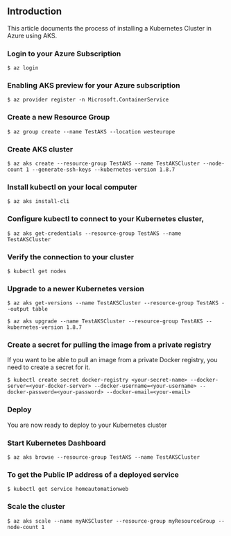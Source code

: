 ## Introduction

This article documents the process of installing a Kubernetes Cluster in Azure using AKS.

### Login to your Azure Subscription
```
$ az login
```

### Enabling AKS preview for your Azure subscription
```
$ az provider register -n Microsoft.ContainerService
```

### Create a new Resource Group
```
$ az group create --name TestAKS --location westeurope
```

### Create AKS cluster
```
$ az aks create --resource-group TestAKS --name TestAKSCluster --node-count 1 --generate-ssh-keys --kubernetes-version 1.8.7
```

### Install kubectl on your local computer
```
$ az aks install-cli
```

### Configure kubectl to connect to your Kubernetes cluster,
```
$ az aks get-credentials --resource-group TestAKS --name TestAKSCluster
```

### Verify the connection to your cluster
```
$ kubectl get nodes
```

### Upgrade to a newer Kubernetes version
```
$ az aks get-versions --name TestAKSCluster --resource-group TestAKS --output table
```

```
$ az aks upgrade --name TestAKSCluster --resource-group TestAKS --kubernetes-version 1.8.7
```

### Create a secret for pulling the image from a private registry

If you want to be able to pull an image from a private Docker registry, you need to create a secret for it.

```
$ kubectl create secret docker-registry <your-secret-name> --docker-server=<your-docker-server> --docker-username=<your-username> --docker-password=<your-password> --docker-email=<your-email>
```

### Deploy

You are now ready to deploy to your Kubernetes cluster

### Start Kubernetes Dashboard
```
$ az aks browse --resource-group TestAKS --name TestAKSCluster
```

### To get the Public IP address of a deployed service
```
$ kubectl get service homeautomationweb
```

### Scale the cluster
```
$ az aks scale --name myAKSCluster --resource-group myResourceGroup --node-count 1
```
